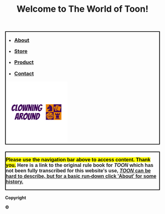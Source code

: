
<html>
<head>
<meta charset="utf-8">
<title>FinalWebsiteToon</title>
<link href="main.css" type="text/css" rel="stylesheet">
<link rel="stylesheet" href="main.css">
<link href="main.css" rel="stylesheet" type="text/css"> 
<link rel="stylesheet" href="https://use.typekit.net/vti3yab.css">
<link rel="stylesheet" href="https://use.typekit.net/vti3yab.css">
<link rel="stylesheet" href="https://use.typekit.net/vti3yab.css">
<meta name="viewport" content="width=device-width, initial-scale=1">
<title>FinalWebsiteToon</title>
</head>

<body>
<div id="wrapper">
<header><h1>Welcome to The World of Toon!</h1></header>
<h3 style="border:2px solid black;"> 
<nav>
	<ul>
	<li><a href="About.html">About</a></li>
	</ul>
  </nav>
<nav>
	<ul>
	<li><a href="Store.html">Store</a></li>
	</ul>
  </nav>
<nav>
	<ul>
	<li><a href="Product.html">Product</a></li>
	</ul>
  </nav>
<nav>
	<ul>
	<li><a href="Contact.html">Contact</a></li>
	</ul>
  </nav>

<img src="clowningaround1.png" alt="Clowning Around Logo" width="" height="">
</h3>
</div>
<h3 style="border:2px solid black;"> 
<p style="font-family:ccmeanwhile,sans-serif;font-size:16px;font-style:normal"><mark>Please use the navigation bar above to access content. Thank you.</mark>
Here is a link to the original rule book for <i>TOON</i> which has not been fully transcribed for this website's use, <a href="https://i.4pcdn.org/tg/1367587333244.pdf"><i>TOON</i> can be hard to describe, but for a basic run-down click 'About' for some history.</a></p>
	</h3>
<div id="wrapper1">
<footer><strong>Copyright<p>&copy;</p></strong></footer>	
</div>

</body>
</html>
